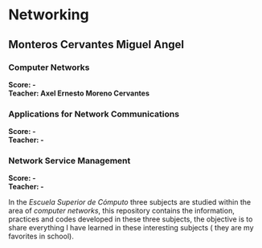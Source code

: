 # Networking
## Monteros Cervantes Miguel Angel
### Computer Networks
  **Score: -**  
  **Teacher: Axel Ernesto Moreno Cervantes**
### Applications for Network Communications
  **Score: -**  
  **Teacher: -**
### Network Service Management
  **Score: -**  
  **Teacher: -**

In the *Escuela Superior de Cómputo* three subjects are studied within the area of *computer networks*, this repository contains the information, practices and codes developed in these three subjects, the objective is to share everything I have learned in these interesting subjects ( they are my favorites in school).
